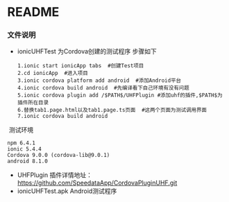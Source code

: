 # README

### 文件说明

* ionicUHFTest 为Cordova创建的测试程序 步骤如下

  ```
  1.ionic start ionicApp tabs  #创建Test项目
  2.cd ionicApp  #进入项目
  3.ionic cordova platform add android  #添加Android平台
  4.ionic cordova build android  #先编译看下自己环境有没有问题
  5.ionic cordova plugin add /$PATH$/UHFPlugin #添加uhf的插件,$PATH$为插件所在目录
  6.替换tab1.page.html以及tab1.page.ts页面  #这两个页面为测试调用界面 
  7.ionic cordova build android
  ```

​       测试环境

```
npm 6.4.1
ionic 5.4.4
Cordova 9.0.0 (cordova-lib@9.0.1)
android 8.1.0
```





* UHFPlugin 插件详情地址：https://github.com/SpeedataApp/CordovaPluginUHF.git
* ionicUHFTest.apk  Android测试程序